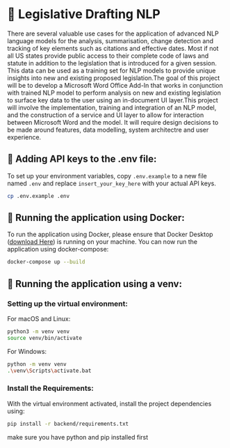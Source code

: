 # 📜 Legislative Drafting NLP
There are several valuable use cases for the application of advanced NLP language models for the analysis, summarisation, change detection and tracking of key elements such as citations and effective dates. Most if not all US states provide public access to their complete code of laws and statute in addition to the legislation that is introduced for a given session. This data can be used as a training set for NLP models to provide unique insights into new and existing proposed legislation.The goal of this project will be to develop a Microsoft Word Office Add-In that works in conjunction with trained NLP model to perform analysis on new and existing legislation to surface key data to the user using an in-document UI layer.This project will involve the implementation, training and integration of an NLP model, and the construction of a service and UI layer to allow for interaction between Microsoft Word and the model. It will require design decisions to be made around features, data modelling, system architectre and user experience.

## 🔑 Adding API keys to the .env file:
To set up your environment variables, copy `.env.example` to a new file named `.env` and replace `insert_your_key_here` with your actual API keys.

```bash
cp .env.example .env
```

## 	🐳 Running the application using Docker:
To run the application using Docker, please ensure that Docker Desktop ([download Here](https://www.docker.com/products/docker-desktop/)) is running on your machine. You can now run the application using docker-compose:

```bash
docker-compose up --build
```

## 📂 Running the application using a venv:
### Setting up the virtual environment:

For macOS and Linux:

```bash
python3 -m venv venv
source venv/bin/activate
```

For Windows:

```bash
python -m venv venv
.\venv\Scripts\activate.bat
```

### Install the Requirements:
With the virtual environment activated, install the project dependencies using:

```bash
pip install -r backend/requirements.txt
```
make sure you have python and pip installed first
